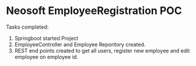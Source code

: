 # Neosoft EmployeeRegistration POC

Tasks completed:
1. Springboot started Project
2. EmployeeController and Employee Reporitory created.
3. REST end points created to get all users, register new employee and edit employee on employee id.
